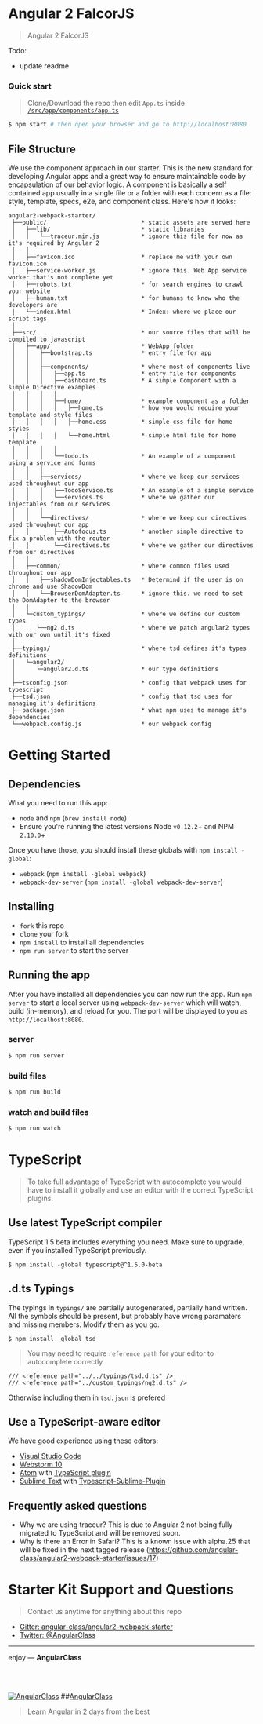 # Angular 2 FalcorJS

> Angular 2 FalcorJS

Todo: 
* update readme

### Quick start
> Clone/Download the repo then edit `App.ts` inside [`/src/app/components/app.ts`](/src/app/App.ts)

```bash
$ npm start # then open your browser and go to http://localhost:8080
```


## File Structure
We use the component approach in our starter. This is the new standard for developing Angular apps and a great way to ensure maintainable code by encapsulation of our behavior logic. A component is basically a self contained app usually in a single file or a folder with each concern as a file: style, template, specs, e2e, and component class. Here's how it looks:
```
angular2-webpack-starter/
 ├──public/                           * static assets are served here
 │   ├──lib/                          * static libraries
 │   │   └──traceur.min.js            * ignore this file for now as it's required by Angular 2
 │   │
 │   ├──favicon.ico                   * replace me with your own favicon.ico
 │   ├──service-worker.js             * ignore this. Web App service worker that's not complete yet
 │   ├──robots.txt                    * for search engines to crawl your website
 │   ├──human.txt                     * for humans to know who the developers are
 │   └──index.html                    * Index: where we place our script tags
 │
 ├──src/                              * our source files that will be compiled to javascript
 │   ├──app/                          * WebApp folder
 │   │   ├──bootstrap.ts              * entry file for app
 │   │   │
 │   │   ├──components/               * where most of components live
 │   │   │   ├──app.ts                * entry file for components
 │   │   │   ├──dashboard.ts          * A simple Component with a simple Directive examples
 │   │   │   │
 │   │   │   ├──home/                 * example component as a folder
 │   │   │   │   ├──home.ts           * how you would require your template and style files
 │   │   │   │   ├──home.css          * simple css file for home styles
 │   │   │   │   └──home.html         * simple html file for home template
 │   │   │   │
 │   │   │   └──todo.ts               * An example of a component using a service and forms
 │   │   │
 │   │   ├──services/                 * where we keep our services used throughout our app
 │   │   │   ├──TodoService.ts        * An example of a simple service
 │   │   │   └──services.ts           * where we gather our injectables from our services
 │   │   │
 │   │   └──directives/               * where we keep our directives used throughout our app
 │   │       ├──Autofocus.ts          * another simple directive to fix a problem with the router
 │   │       └──directives.ts         * where we gather our directives from our directives
 │   │
 │   ├──common/                       * where common files used throughout our app
 │   │   ├──shadowDomInjectables.ts   * Determind if the user is on chrome and use ShadowDom
 │   │   └──BrowserDomAdapter.ts      * ignore this. we need to set the DomAdapter to the browser
 │   │
 │   └─custom_typings/                * where we define our custom types
 │      └──ng2.d.ts                   * where we patch angular2 types with our own until it's fixed
 │
 ├──typings/                          * where tsd defines it's types definitions
 │   └─angular2/
 │      └─angular2.d.ts               * our type definitions
 │
 ├──tsconfig.json                     * config that webpack uses for typescript
 ├──tsd.json                          * config that tsd uses for managing it's definitions
 ├──package.json                      * what npm uses to manage it's dependencies
 └──webpack.config.js                 * our webpack config
```

# Getting Started
## Dependencies
What you need to run this app:
* `node` and `npm` (`brew install node`)
* Ensure you're running the latest versions Node `v0.12.2`+ and NPM `2.10.0`+

Once you have those, you should install these globals with `npm install -global`:
* `webpack` (`npm install -global webpack`)
* `webpack-dev-server` (`npm install -global webpack-dev-server`)

## Installing
* `fork` this repo
* `clone` your fork
* `npm install` to install all dependencies
* `npm run server` to start the server

## Running the app
After you have installed all dependencies you can now run the app. Run `npm server` to start a local server using `webpack-dev-server` which will watch, build (in-memory), and reload for you. The port will be displayed to you as `http://localhost:8080`.

### server
```bash
$ npm run server
```

### build files
```bash
$ npm run build
```

### watch and build files
```bash
$ npm run watch
```

# TypeScript
> To take full advantage of TypeScript with autocomplete you would have to install it globally and use an editor with the correct TypeScript plugins.

## Use latest TypeScript compiler
TypeScript 1.5 beta includes everything you need. Make sure to upgrade, even if you installed TypeScript previously.

    $ npm install -global typescript@^1.5.0-beta

## .d.ts Typings
The typings in `typings/` are partially autogenerated, partially hand
written. All the symbols should be present, but probably have wrong paramaters
and missing members. Modify them as you go.

    $ npm install -global tsd
 > You may need to require `reference path` for your editor to autocomplete correctly
 ```
 /// <reference path="../../typings/tsd.d.ts" />
 /// <reference path="../custom_typings/ng2.d.ts" />
 ```
 Otherwise including them in `tsd.json` is prefered

## Use a TypeScript-aware editor
We have good experience using these editors:

* [Visual Studio Code](https://code.visualstudio.com/)
* [Webstorm 10](https://www.jetbrains.com/webstorm/download/)
* [Atom](https://atom.io/) with [TypeScript plugin](https://atom.io/packages/atom-typescript)
* [Sublime Text](http://www.sublimetext.com/3) with [Typescript-Sublime-Plugin](https://github.com/Microsoft/Typescript-Sublime-plugin#installation)

## Frequently asked questions
* Why we are using traceur? This is due to Angular 2 not being fully migrated to TypeScript and will be removed soon.
* Why is there an Error in Safari? This is a known issue with alpha.25 that will be fixed in the next tagged release (https://github.com/angular-class/angular2-webpack-starter/issues/17)


# Starter Kit Support and Questions
> Contact us anytime for anything about this repo

* [Gitter: angular-class/angular2-webpack-starter](https://gitter.im/angular-class/angular2-webpack-starter)
* [Twitter: @AngularClass](https://twitter.com/AngularClass)

___

enjoy — **AngularClass**

<br><br>

[![AngularClass](https://angularclass.com/images/ng-crown.svg  "Angular Class")](https://angularclass.com)
##[AngularClass](https://angularclass.com)
> Learn Angular in 2 days from the best
